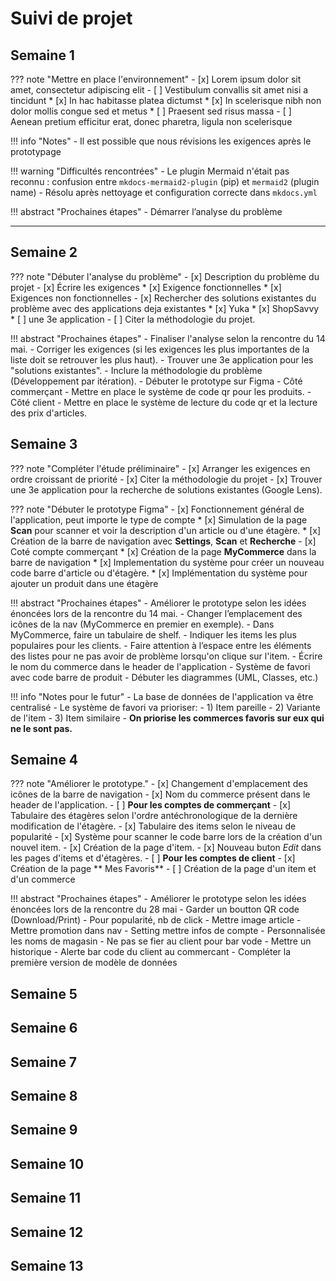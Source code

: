 # Suivi de projet

## Semaine 1

??? note "Mettre en place l'environnement"
    - [x] Lorem ipsum dolor sit amet, consectetur adipiscing elit
    - [ ] Vestibulum convallis sit amet nisi a tincidunt
        * [x] In hac habitasse platea dictumst
        * [x] In scelerisque nibh non dolor mollis congue sed et metus
        * [ ] Praesent sed risus massa
    - [ ] Aenean pretium efficitur erat, donec pharetra, ligula non scelerisque

!!! info "Notes"
    - Il est possible que nous révisions les exigences après le prototypage

!!! warning "Difficultés rencontrées"
    - Le plugin Mermaid n'était pas reconnu : confusion entre `mkdocs-mermaid2-plugin` (pip) et `mermaid2` (plugin name)
        - Résolu après nettoyage et configuration correcte dans `mkdocs.yml`

!!! abstract "Prochaines étapes"
    - Démarrer l’analyse du problème
    

---

## Semaine 2
??? note "Débuter l'analyse du problème"
    - [x] Description du problème du projet
    - [x] Écrire les exigences
        * [x] Exigence fonctionnelles
        * [x] Exigences non fonctionnelles
    - [x] Rechercher des solutions existantes du problème avec des applications deja existantes
        * [x] Yuka
        * [x] ShopSavvy
        * [ ] une 3e application
    - [ ] Citer la méthodologie du projet.


!!! abstract "Prochaines étapes"
    - Finaliser l'analyse selon la rencontre du 14 mai.
        - Corriger les exigences (si les exigences les plus importantes de la liste doit se retrouver les plus haut).
        - Trouver une 3e application pour les "solutions existantes".
        - Inclure la méthodologie du problème (Développement par itération).
    - Débuter le prototype sur Figma
        - Côté commerçant
            - Mettre en place le système de code qr pour les produits.
        - Côté client
            - Mettre en place le système de lecture du code qr et la lecture des prix d'articles.



## Semaine 3
??? note "Compléter l'étude préliminaire"
    - [x] Arranger les exigences en ordre croissant de priorité
    - [x] Citer la méthodologie du projet
    - [x] Trouver une 3e application pour la recherche de solutions existantes (Google Lens).


??? note "Débuter le prototype Figma"
    - [x] Fonctionnement général de l'application, peut importe le type de compte
        * [x] Simulation de la page **Scan** pour scanner et voir la description d'un article ou d'une étagère.
        * [x] Création de la barre de navigation avec **Settings**, **Scan** et **Recherche**
    - [x] Coté compte commerçant
        * [x] Création de la page **MyCommerce** dans la barre de navigation
        * [x] Implementation du système pour créer un nouveau code barre d'article ou d'étagère.
        * [x] Implémentation du système pour ajouter un produit dans une étagère

!!! abstract "Prochaines étapes"
    - Améliorer le prototype selon les idées énoncées lors de la rencontre du 14 mai.
         - Changer l’emplacement des icônes de la nav (MyCommerce en premier en exemple).
         - Dans MyCommerce, faire un tabulaire de shelf.
         - Indiquer les items les plus populaires pour les clients.
         - Faire attention à l’espace entre les éléments des listes pour ne pas avoir de problème lorsqu'on clique sur l'item.
         - Écrire le nom du commerce dans le header de l'application
         - Système de favori avec code barre de produit
      - Débuter les diagrammes (UML, Classes, etc.)
         
!!! info "Notes pour le futur"
    - La base de données de l'application va être centralisé
    - Le système de favori va prioriser:
    - 1) Item pareille
    - 2) Variante de l'item
    - 3) Item similaire
    - **On priorise les commerces favoris sur eux qui ne le sont pas.**




## Semaine 4
??? note "Améliorer le prototype."
    - [x] Changement d'emplacement des icônes de la barre de navigation
    - [x] Nom du commerce présent dans le header de l'application.
    - [ ] **Pour les comptes de commerçant**
        - [x] Tabulaire des étagères selon l'ordre antéchronologique de la dernière modification de l'étagère.
        - [x] Tabulaire des items selon le niveau de popularité
        - [x] Système pour scanner le code barre lors de la création d'un nouvel item.
        - [x] Création de la page d'item.
        - [x] Nouveau buton _Edit_ dans les pages d'items et d'étagères.
    - [ ] **Pour les comptes de client**
        - [x] Création de la page ** Mes Favoris**
        - [ ] Création de la page d'un item et d'un commerce


!!! abstract "Prochaines étapes"
    - Améliorer le prototype selon les idées énoncées lors de la rencontre du 28 mai
        - Garder un boutton QR code (Download/Print)
        - Pour popularité, nb de click
        - Mettre image article
        - Mettre promotion dans nav 
        - Setting mettre infos de compte
        - Personnalisée les noms de magasin
        - Ne pas se fier au client pour bar vode
        - Mettre un historique 
        - Alerte bar code du client au commercant
    - Compléter la première version de modèle de données
        


## Semaine 5

## Semaine 6

## Semaine 7

## Semaine 8

## Semaine 9

## Semaine 10

## Semaine 11

## Semaine 12

## Semaine 13
